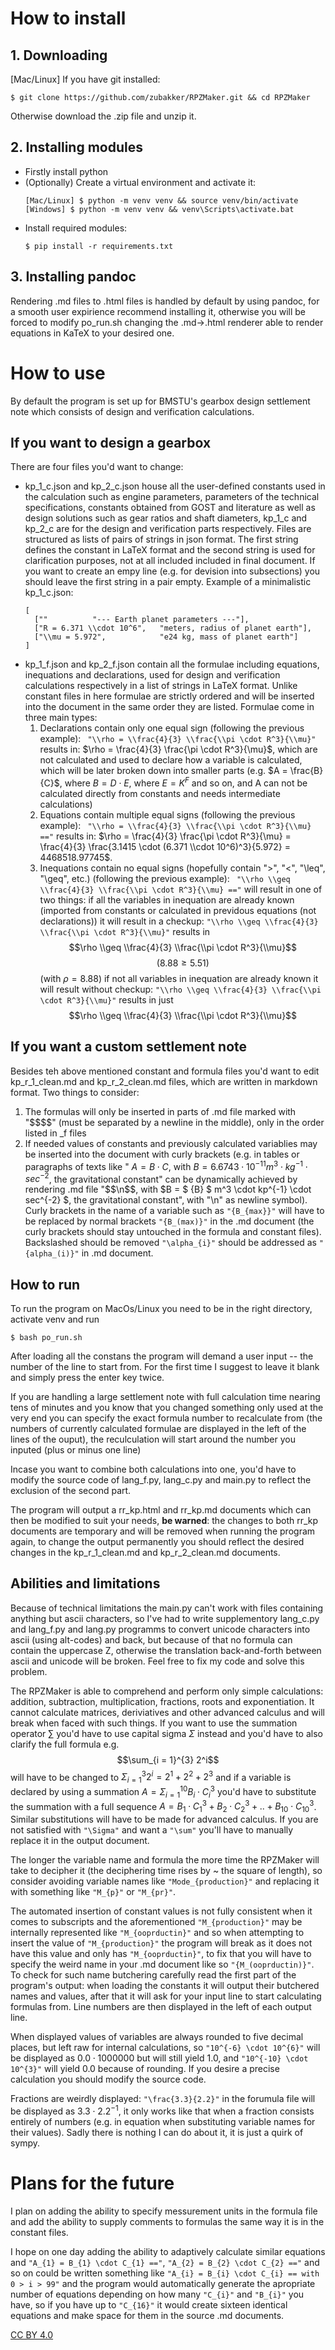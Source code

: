 # How to install

## 1. Downloading

[Mac/Linux] If you have git installed:

```
$ git clone https://github.com/zubakker/RPZMaker.git && cd RPZMaker
```

Otherwise download the .zip file and unzip it.

## 2. Installing modules

* Firstly install python
* (Optionally) Create a virtual environment and activate it:
  ```
  [Mac/Linux] $ python -m venv venv && source venv/bin/activate
  [Windows] $ python -m venv venv && venv\Scripts\activate.bat
  ```
* Install required modules:
  ```
  $ pip install -r requirements.txt
  ```
## 3. Installing pandoc

Rendering .md files to .html files is handled by default by using pandoc, for a smooth user expirience recommend installing it, otherwise you will be forced to modify po_run.sh changing the .md->.html renderer
able to render equations in KaTeX to your desired one.

# How to use

By default the program is set up for BMSTU's gearbox design settlement note which consists of design and verification calculations.

## If you want to design a gearbox

There are four files you'd want to change:
* kp_1_c.json and kp_2_c.json house all the user-defined constants used in the calculation such as engine parameters,
  parameters of the technical specifications, constants obtained from GOST and literature as well as design solutions such as gear ratios and shaft diameters,
  kp_1_c and kp_2_c are for the design and verification parts respectively. Files are structured as lists of pairs of strings in json format. The first string
  defines the constant in LaTeX format and the second string is used for clarification purposes, not at all included included in final document. If you want
  to create an empy line (e.g. for devision into subsections) you should leave the first string in a pair empty. Example of a minimalistic kp_1_c.json:
  ```
  [
    [""          "--- Earth planet parameters ---"],
    ["R = 6.371 \\cdot 10^6",   "meters, radius of planet earth"],
    ["\\mu = 5.972",            "e24 kg, mass of planet earth"]
  ]
  ```
* kp_1_f.json and kp_2_f.json contain all the formulae including equations, inequations and declarations, used for design and verification calculations respectively
  in a list of strings in LaTeX format. Unlike constant files in here formulae are strictly ordered and will be inserted into the document in the same order they are
  listed. Formulae come in three main types:
  1. Declarations contain only one equal sign (following the previous example): ``` "\\rho = \\frac{4}{3} \\frac{\\pi \cdot R^3}{\\mu}"``` results in: $\rho = \frac{4}{3} \frac{\pi \cdot R^3}{\mu}$, which are not calculated and used to declare
     how a variable is calculated, which will be later broken down into smaller parts (e.g. $A = \frac{B}{C}$, where $B = D \cdot E$, where $E = K^{F}$ and so on, and A
     can not be calculated directly from constants and needs intermediate calculations)
  2. Equations contain multiple equal signs (following the previous example): ``` "\\rho = \\frac{4}{3} \\frac{\\pi \cdot R^3}{\\mu} =="``` results in: $\rho = \frac{4}{3} \frac{\pi \cdot R^3}{\mu} =
     \frac{4}{3} \frac{3.1415 \cdot (6.371 \\cdot 10^6)^3}{5.972} = 4468518.97745$.
  3. Inequations contain no equal signs (hopefully contain ">", "<", "\leq", "\geq", etc.) (following the previous example): ``` "\\rho \\geq \\frac{4}{3} \\frac{\\pi \cdot R^3}{\\mu} =="``` will result in one of two things:
       if all the variables in inequation are already known (imported from constants or calculated in previdous equations (not declarations)) it will result in a checkup: ```"\\rho \\geq \\frac{4}{3} \\frac{\\pi \cdot R^3}{\\mu}"``` results in
       $$\rho \\geq \\frac{4}{3} \\frac{\\pi \cdot R^3}{\\mu}$$ $$(8.88 \geq 5.51)$$ (with $\rho = 8.88$)
       if not all variables in inequation are already known it will result without checkup: ```"\\rho \\geq \\frac{4}{3} \\frac{\\pi \cdot R^3}{\\mu}"``` results in just  $$\rho \\geq \\frac{4}{3} \\frac{\\pi \cdot R^3}{\\mu}$$
     
## If you want a custom settlement note

Besides teh above mentioned constant and formula files you'd want to edit kp_r_1_clean.md and kp_r_2_clean.md files, which are written in markdown format. Two things to consider:
1. The formulas will only be inserted in parts of .md file marked with "\$\$\$\$" (must be separated by a newline in the middle), only in the order listed in _f files
2. If needed values of constants and previously calculated variablies may be inserted into the document with curly brackets (e.g. in tables or paragraphs of texts like
   " $A = B \cdot C$, with $B = 6.6743 \cdot 10^{-11} m^3 \cdot kg^{-1} \cdot sec^{-2}$, the gravitational constant"
   can be dynamically achieved by rendering .md file "\$\$\n\$\$, with \$B = \$ {B} \$ m^3 \cdot kp^{-1} \cdot sec^{-2} \$, the gravitational constant", with "\n" as newline symbol). Curly brackets in the name of a variable such as ```"{B_{max}}"``` will have to be replaced by normal brackets ```"{B_(max)}"``` in the .md document
   (the curly brackets should stay untouched in the formula and constant files). Backslashed should be removed ```"\alpha_{i}"``` should be addressed as
   ```"{alpha_(i)}"``` in .md document.

## How to run

To run the program on MacOs/Linux you need to be in the right directory, activate venv and run 
```
$ bash po_run.sh
```
After loading all the constans the program will demand a user input -- the number of the line to start from. For the first time I suggest to leave it blank and simply press the enter key twice.

If you are handling a large settlement note with full calculation time nearing tens of minutes and you know that you changed something only used at the very end you can specify the exact formula number
to recalculate from (the numbers of currently calculated formulae are displayed in the left of the lines of the ouput), the reculculation will start around the number you inputed (plus or minus one line)

Incase you want to combine both calculations into one, you'd have to modify the source code of lang_f.py, lang_c.py and main.py to reflect the exclusion of the second part.

The program will output a rr_kp.html and rr_kp.md documents which can then be modified to suit your needs, **be warned**: the changes to both rr_kp documents are
temporary and will be removed when running the program again, to change the output permanently you should reflect the desired changes in the kp_r_1_clean.md and kp_r_2_clean.md documents.

## Abilities and limitations

Because of technical limitations the main.py can't work with files containing anything but ascii characters, so I've had to write supplementory lang_c.py and lang_f.py and lang.py programms to convert unicode
characters into ascii (using alt-codes) and back, but because of that no formula can contain the uppercase Z, otherwise the translation back-and-forth between ascii and unicode will be broken. Feel free to
fix my code and solve this problem.

The RPZMaker is able to comprehend and perform only simple calculations: addition, subtraction, multiplication, fractions, roots and exponentiation. It cannot calculate matrices, deriviatives and other
advanced calculus and will break when faced with such things. If you want to use the summation operator $\sum$ you'd have to use capital sigma $\Sigma$ instead and you'd have to also clarify the full 
formula e.g. $$\sum_{i = 1}^{3} 2^i$$ will have to be changed to $\Sigma_{i = 1}^{3} 2^i = 2^1 + 2^2 + 2^3$ and if a variable is declared by using a summation $A = \Sigma_{i = 1}^{10} B_i \cdot C_i^{3}$ you'd
have to substitute the summation with a full sequence $A = B_1 \cdot C_1^3 + B_2 \cdot C_2^3 + .. + B_{10} \cdot C_{10}^3$. Similar substitutions will have to be made
for advanced calculus. If you are not satisfied with ```"\Sigma"``` and want a ```"\sum"``` you'll have to manually replace it in the output document.

The longer the variable name and formula the more time the RPZMaker will take to decipher it (the deciphering time rises by ~ the square of length), so consider avoiding variable names like ```"Mode_{production}"``` and
replacing it with something like ```"M_{p}"``` or ```"M_{pr}"```.

The automated insertion of constant values is not fully consistent when it comes to subscripts and the aforementioned ```"M_{production}"``` may be internally represented like ```"M_{ooprductin}"``` and so when attempting
to insert the value of ```"M_{production}"``` the program will break as it does not have this value and only has ```"M_{ooprductin}"```, to fix that you will have to specify the weird name in your .md document like so ```"{M_(ooprductin)}"```. To check for such name butchering carefully read the first part of the program's output: 
when loading the constants it will output their butchered names and values, after that it will ask for your input line to start calculating formulas from. Line numbers 
are then displayed in the left of each output line.

When displayed values of variables are always rounded to five decimal places, but left raw for internal calculations, so ```"10^{-6} \cdot 10^{6}"``` will be displayed
as $0.0 \cdot 1000000$ but will still yield 1.0, and ```"10^{-10} \cdot 10^{3}"``` will yield 0.0 because of rounding. If you desire a precise calculation you should 
modify the source code.

Fractions are weirdly displayed: ```"\frac{3.3}{2.2}"``` in the forumula file will be displayed as $3.3 \cdot 2.2^{-1}$, it only works like that when a fraction consists
entirely of numbers (e.g. in equation when substituting variable names for their values). Sadly there is nothing I can do about it, it is just a quirk of sympy.

# Plans for the future

I plan on adding the ability to specify messurement units in the formula file and add the ability to supply comments to formulas the same way it is in the constant files.

I hope on one day adding the ability to adaptively calculate similar equations and ```"A_{1} = B_{1} \cdot C_{1} =="```, ```"A_{2} = B_{2} \cdot C_{2} =="``` and so on
could be written something like ```"A_{i} = B_{i} \cdot C_{i} == with 0 > i > 99"``` and the program would automatically generate the apropriate number of equations
depending on how many ```"C_{i}"``` and ```"B_{i}"``` you have, so if you have up to ```"C_{16}"``` it would create sixteen identical equations and make space for them
in the source .md documents.

[CC BY 4.0](https://creativecommons.org/licenses/by/4.0/)

